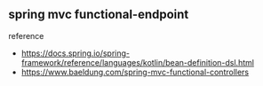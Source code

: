 ## spring mvc functional-endpoint

reference
- https://docs.spring.io/spring-framework/reference/languages/kotlin/bean-definition-dsl.html
- https://www.baeldung.com/spring-mvc-functional-controllers

